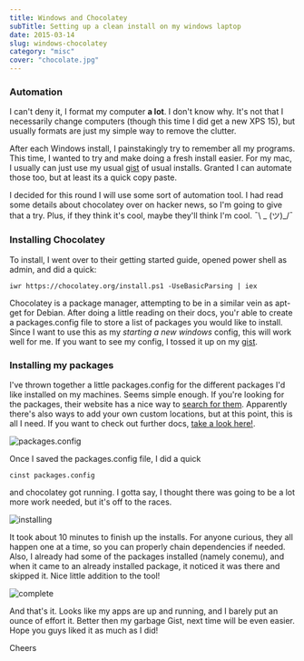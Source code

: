 ```yaml
---
title: Windows and Chocolatey
subTitle: Setting up a clean install on my windows laptop
date: 2015-03-14
slug: windows-chocolatey
category: "misc"
cover: "chocolate.jpg" 
---
```


### Automation
I can't deny it, I format my computer **a lot**. I don't know why. It's not that I necessarily change computers (though this time I did get a new XPS 15), but usually formats are just my simple way to remove the clutter.

After each Windows install, I painstakingly try to remember all my programs. This time, I wanted to try and make doing a fresh install easier. For my mac, I usually can just use my usual [gist](https://gist.github.com/DennyScott/a0af75ed5674f92594c2) of usual installs. Granted I can automate those too, but at least its a quick copy paste.

I decided for this round I will use some sort of automation tool. I had read some details about chocolatey over on hacker news, so I'm going to give that a try. Plus, if they think it's cool, maybe they'll think I'm cool.  ¯\ _ (ツ)_/¯

### Installing Chocolatey
To install, I went over to their getting started guide, opened power shell as admin, and did a quick:

```
iwr https://chocolatey.org/install.ps1 -UseBasicParsing | iex
```

Chocolatey is a package manager, attempting to be in a similar vein as apt-get for Debian. After doing a little reading on their docs, you'r able to create a packages.config file to store a list of packages you would like to install. Since I want to use this as my *starting a new windows* config, this will work well for me. If you want to see my config, I tossed it up on my [gist](https://gist.github.com/DennyScott/d4205861f8c4cfd8e31453843d322749/edit).

### Installing my packages

I've thrown together a little packages.config for the different packages I'd like installed on my machines. Seems simple enough. If you're looking for the packages, their website has a nice way to [search for them](https://chocolatey.org/packages?q=spotify). Apparently there's also ways to add your own custom locations, but at this point, this is all I need. If you want to check out further docs, [take a look here!](http://chocolatey.github.io/usage.html).

![packages.config](/content/images/2016/07/packages.png)

Once I saved the packages.config file, I did a quick
```
cinst packages.config

```
and chocolatey got running. I gotta say, I thought there was going to be a lot more work needed, but it's off to the races.

![installing](/content/images/2016/07/running.png)

It took about 10 minutes to finish up the installs. For anyone curious, they all happen one at a time, so you can properly chain dependencies if needed. Also, I already had some of the packages installed (namely conemu), and when it came to an already installed package, it noticed it was there and skipped it. Nice little addition to the tool!

![complete](/content/images/2016/07/complete.png)

And that's it. Looks like my apps are up and running, and I barely put an ounce of effort it. Better then my garbage Gist, next time will be even easier. Hope you guys liked it as much as I did!

Cheers
